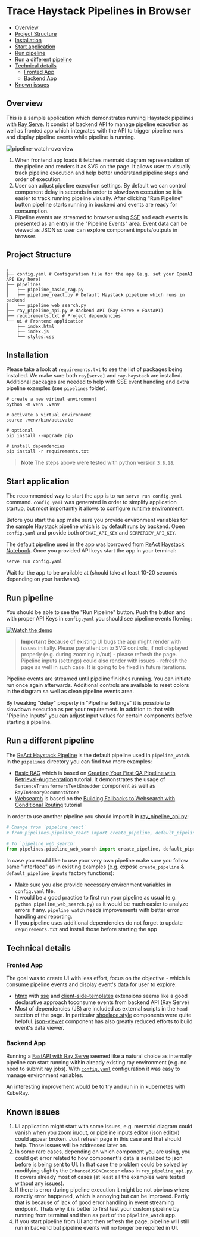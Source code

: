 # Trace Haystack Pipelines in Browser <!-- omit in toc -->

- [Overview](#overview)
- [Project Structure](#project-structure)
- [Installation](#installation)
- [Start application](#start-application)
- [Run pipeline](#run-pipeline)
- [Run a different pipeline](#run-a-different-pipeline)
- [Technical details](#technical-details)
  - [Fronted App](#fronted-app)
  - [Backend App](#backend-app)
- [Known issues](#known-issues)

## Overview

This is a sample application which demonstrates running Haystack pipelines with [Ray Serve](https://docs.ray.io/en/latest/serve/http-guide.html#fastapi-http-deployments).
It consist of backend API to manage pipeline execution as well as fronted app which integrates with the API to trigger pipeline runs and display pipeline events while pipeline is running.

![pipeline-watch-overview](docs/pipeline-watch-overview.png)

1. When frontend app loads it fetches mermaid diagram representation of the pipeline and renders it as SVG on the page. It allows user to visually track pipeline execution and help better understand pipeline steps and order of execution.
2. User can adjust pipeline execution settings. By default we can control component delay in seconds in order to slowdown execution so it is easier to track running pipeline visually. After clicking "Run Pipeline" button pipeline starts running in backend and events are ready for consumption.
3. Pipeline events are streamed to browser using [SSE](https://developer.mozilla.org/en-US/docs/Web/API/Server-sent_events/Using_server-sent_events) and each events is presented as an entry in the "Pipeline Events" area. Event data can be viewed as JSON so user can explore component inputs/outputs in browser.

## Project Structure

```shell
.
├── config.yaml # Configuration file for the app (e.g. set your OpenAI API Key here)
├── pipelines
│   ├── pipeline_basic_rag.py
│   ├── pipeline_react.py # Default Haystack pipeline which runs in backend
│   └── pipeline_web_search.py
├── ray_pipeline_api.py # Backend API (Ray Serve + FastAPI)
├── requirements.txt # Project dependencies
└── ui # Frontend application
    ├── index.html
    ├── index.js
    └── styles.css
```

## Installation

Please take a look at `requirements.txt` to see the list of packages being installed. We make sure both `ray[serve]` and `ray-haystack` are installed. Additional packages are needed to help with SSE event handling and extra pipeline examples (see `pipelines` folder).

```shell
# create a new virtual environment
python -m venv .venv

# activate a virtual environment
source .venv/bin/activate

# optional
pip install --upgrade pip

# install dependencies
pip install -r requirements.txt
```

> **Note**
> The steps above were tested with python version `3.8.18`.

## Start application

The recommended way to start the app is to run `serve run config.yaml` command. `config.yaml` was generated in order to simplify application startup, but most importantly it allows to configure [runtime environment](https://docs.ray.io/en/latest/ray-core/handling-dependencies.html#runtime-environments).

Before you start the app make sure you provide environment variables for the sample Haystack pipeline which is by default runs by backend.
Open `config.yaml` and provide both `OPENAI_API_KEY` and `SERPERDEV_API_KEY`.

The default pipeline used in the app was borrowed from [ReAct Haystack Notebook](https://github.com/vblagoje/notebooks/blob/main/haystack2x-demos/ReAct_Haystack.ipynb). Once you provided API keys start the app in your terminal:

```shell
serve run config.yaml
```

Wait for the app to be available at [](http://localhost:8000/) (should take at least 10-20 seconds depending on your hardware).

## Run pipeline

You should be able to see the "Run Pipeline" button. Push the button and with proper API Keys in `config.yaml` you should see pipeline events flowing:

[![Watch the demo](https://raw.githubusercontent.com/prosto/ray-haystack/master/examples/pipeline_watch/docs/watch-demo-thumbnail.png)](https://raw.githubusercontent.com/prosto/ray-haystack/master/examples/pipeline_watch/docs/watch-demo.mp4)

> **Important**
> Because of existing UI bugs the app might render with issues initially. Please pay attention to SVG controls, if not displayed properly (e.g. during zooming in/out) - please refresh the page. Pipeline inputs (settings) could also render with issues - refresh the page as well in such case. It is going to be fixed in future iterations.

Pipeline events are streamed until pipeline finishes running. You can initiate run once again afterwards. Additional controls are available to reset colors in the diagram sa well as clean pipeline events area.

By tweaking "delay" property in "Pipeline Settings" it is possible to slowdown execution as per your requirement.
In addition to that with "Pipeline Inputs" you can adjust input values for certain components before starting a pipeline.

## Run a different pipeline

The [ReAct Haystack Pipeline](pipelines/pipeline_react.py) is the default pipeline used in `pipeline_watch`. In the `pipelines` directory you can find two more examples:

- [Basic RAG](pipelines/pipeline_basic_rag.py) which is based on [Creating Your First QA Pipeline with Retrieval-Augmentation](https://haystack.deepset.ai/tutorials/27_first_rag_pipeline) tutorial. It demonstrates the usage of `SentenceTransformersTextEmbedder` component as well as `RayInMemoryDocumentStore`
- [Websearch](pipelines/pipeline_web_search.py) is based on the [Building Fallbacks to Websearch with Conditional Routing](https://haystack.deepset.ai/tutorials/36_building_fallbacks_with_conditional_routing) tutorial

In order to use another pipeline you should import it in [ray_pipeline_api.py](ray_pipeline_api.py):

```python
# Change from `pipeline_react`
# from pipelines.pipeline_react import create_pipeline, default_pipeline_inputs

# To `pipeline_web_search`
from pipelines.pipeline_web_search import create_pipeline, default_pipeline_inputs
```

In case you would like to use your very own pipeline make sure you follow same "interface" as in existing examples (e.g. expose `create_pipeline` & `default_pipeline_inputs` factory functions):

- Make sure you also provide necessary environment variables in `config.yaml` file.
- It would be a good practice to first run your pipeline as usual (e.g. `python pipeline_web_search.py`) as it would be much easier to analyze errors if any. `pipeline_watch` needs improvements with better error handling and reporting.
- If you pipeline uses additional dependencies do not forget to update `requirements.txt` and install those before starting the app

## Technical details

### Fronted App

The goal was to create UI with less effort, focus on the objective - which is consume pipeline events and display event's data for user to explore:

- [htmx](https://htmx.org/) with [sse](https://htmx.org/extensions/sse/) and [client-side-templates](https://github.com/bigskysoftware/htmx-extensions/blob/main/src/client-side-templates/README.md) extensions seems like a good declarative approach toconsume events from backend API (Ray Serve)
- Most of dependencies (JS) are included as external scripts in the `head` section of the page. In particular [shoelace.style](https://shoelace.style/) components were quite helpful. [json-viewer](https://www.npmjs.com/package/@andypf/json-viewer) component has also greatly reduced efforts to build event's data viewer.

### Backend App

Running a [FastAPI with Ray Serve](https://docs.ray.io/en/latest/serve/http-guide.html) seemed like a natural choice as internally pipeline can start running within already existing ray environment (e.g. no need to submit ray jobs). With [`config.yaml`](https://docs.ray.io/en/latest/serve/configure-serve-deployment.html#specify-parameters-through-the-serve-config-file) configuration it was easy to manage environment variables.

An interesting improvement would be to try and run in in kubernetes with KubeRay.

## Known issues

1. UI application might start with some issues, e.g. mermaid diagram could vanish when you zoom in/out, or pipeline inputs editor (json editor) could appear broken. Just refresh page in this case and that should help. Those issues will be addressed later on.
2. In some rare cases, depending on which component you are using, you could get error related to how component's data is serialized to json before is being sent to UI. In that case the problem could be solved by modifying slightly the `EnhancedJSONEncoder` class in `ray_pipeline_api.py`. It covers already most of cases (at least all the examples were tested without any issues).
3. If there is error during pipeline execution it might be not obvious where exactly error happened, which is annoying but can be improved. Partly that is because of lack of good error handling in event streaming endpoint. Thats why it is better to first test your custom pipeline by running from terminal and then as part of the `pipeline_watch` app.
4. If you start pipeline from UI and then refresh the page, pipeline will still run in backend but pipeline events will no longer be reported in UI.

